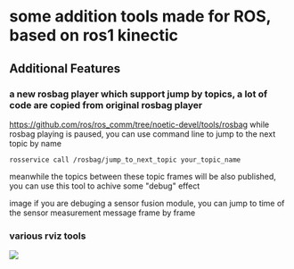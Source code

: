 # some addition tools made for ROS, based on ros1 kinectic

## Additional Features

### a new rosbag player which support jump by topics, a lot of code are copied from original rosbag player
https://github.com/ros/ros_comm/tree/noetic-devel/tools/rosbag
while rosbag playing is paused, you can use command line to jump to the next topic by name
```
rosservice call /rosbag/jump_to_next_topic your_topic_name
```
meanwhile the topics between these topic frames will be also published, you can use this tool
to achive some "debug" effect

image if you are debuging a sensor fusion module, you can jump to time of the sensor measurement message frame by frame


### various rviz tools
[![](https://img.youtube.com/vi/TfcgUhe6AFw/0.jpg)](https://www.youtube.com/watch?v=TfcgUhe6AFw)




